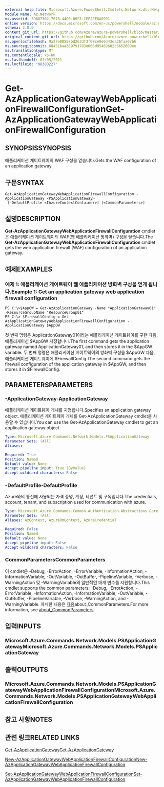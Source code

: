 ```yaml
---
external help file: Microsoft.Azure.PowerShell.Cmdlets.Network.dll-Help.xml
Module Name: Az.Network
ms.assetid: 5D887302-7678-44C0-86F3-CEF2EF8A0991
online version: https://docs.microsoft.com/en-us/powershell/module/az.network/get-azapplicationgatewaywebapplicationfirewallconfiguration
schema: 2.0.0
content_git_url: https://github.com/Azure/azure-powershell/blob/master/src/Network/Network/help/Get-AzApplicationGatewayWebApplicationFirewallConfiguration.md
original_content_git_url: https://github.com/Azure/azure-powershell/blob/master/src/Network/Network/help/Get-AzApplicationGatewayWebApplicationFirewallConfiguration.md
ms.openlocfilehash: 9a27e88557bd263df3f08ce8e6d43ea26faa67b6
ms.sourcegitcommit: 68451baa389791703e666d95469602c5652609ee
ms.translationtype: MT
ms.contentlocale: ko-KR
ms.lasthandoff: 01/05/2021
ms.locfileid: "98380227"
---
```

# <span data-ttu-id="07f10-101">Get-AzApplicationGatewayWebApplicationFirewallConfiguration</span><span class="sxs-lookup"><span data-stu-id="07f10-101">Get-AzApplicationGatewayWebApplicationFirewallConfiguration</span></span>

## <span data-ttu-id="07f10-102">SYNOPSIS</span><span class="sxs-lookup"><span data-stu-id="07f10-102">SYNOPSIS</span></span>
<span data-ttu-id="07f10-103">애플리케이션 게이트웨이의 WAF 구성을 얻습니다.</span><span class="sxs-lookup"><span data-stu-id="07f10-103">Gets the WAF configuration of an application gateway.</span></span>

## <span data-ttu-id="07f10-104">구문</span><span class="sxs-lookup"><span data-stu-id="07f10-104">SYNTAX</span></span>

```
Get-AzApplicationGatewayWebApplicationFirewallConfiguration -ApplicationGateway <PSApplicationGateway>
 [-DefaultProfile <IAzureContextContainer>] [<CommonParameters>]
```

## <span data-ttu-id="07f10-105">설명</span><span class="sxs-lookup"><span data-stu-id="07f10-105">DESCRIPTION</span></span>
<span data-ttu-id="07f10-106">**Get-AzApplicationGatewayWebApplicationFirewallConfiguration** cmdlet은 애플리케이션 게이트웨이의 WAF(웹 애플리케이션 방화벽) 구성을 얻습니다.</span><span class="sxs-lookup"><span data-stu-id="07f10-106">The **Get-AzApplicationGatewayWebApplicationFirewallConfiguration** cmdlet gets the web application firewall (WAF) configuration of an application gateway.</span></span>

## <span data-ttu-id="07f10-107">예제</span><span class="sxs-lookup"><span data-stu-id="07f10-107">EXAMPLES</span></span>

### <span data-ttu-id="07f10-108">예제 1: 애플리케이션 게이트웨이 웹 애플리케이션 방화벽 구성을 얻게 됩니다.</span><span class="sxs-lookup"><span data-stu-id="07f10-108">Example 1: Get an application gateway web application firewall configuration</span></span>
```
PS C:\>$AppGW = Get-AzApplicationGateway -Name "ApplicationGateway01" -ResourceGroupName "ResourceGroup01"
PS C:\> $FirewallConfig = Get-AzApplicationGatewayWebApplicationFirewallConfiguration -ApplicationGateway $AppGW
```

<span data-ttu-id="07f10-109">첫 번째 명령은 ApplicationGateway01이라는 애플리케이션 게이트웨이를 구한 다음, 애플리케이션 $AppGW 저장합니다.</span><span class="sxs-lookup"><span data-stu-id="07f10-109">The first command gets the application gateway named ApplicationGateway01, and then stores it in the $AppGW variable.</span></span>
<span data-ttu-id="07f10-110">두 번째 명령은 애플리케이션 게이트웨이의 방화벽 구성을 $AppGW 다음, 애플리케이션 게이트웨이에 $FirewallConfig.</span><span class="sxs-lookup"><span data-stu-id="07f10-110">The second command gets the firewall configuration of the application gateway in $AppGW, and then stores it in $FirewallConfig.</span></span>

## <span data-ttu-id="07f10-111">PARAMETERS</span><span class="sxs-lookup"><span data-stu-id="07f10-111">PARAMETERS</span></span>

### <span data-ttu-id="07f10-112">-ApplicationGateway</span><span class="sxs-lookup"><span data-stu-id="07f10-112">-ApplicationGateway</span></span>
<span data-ttu-id="07f10-113">애플리케이션 게이트웨이 개체를 지정합니다.</span><span class="sxs-lookup"><span data-stu-id="07f10-113">Specifies an application gateway object.</span></span>
<span data-ttu-id="07f10-114">애플리케이션 게이트웨이 개체를 Get-AzApplicationGateway cmdlet을 사용할 수 있습니다.</span><span class="sxs-lookup"><span data-stu-id="07f10-114">You can use the Get-AzApplicationGateway cmdlet to get an application gateway object.</span></span>

```yaml
Type: Microsoft.Azure.Commands.Network.Models.PSApplicationGateway
Parameter Sets: (All)
Aliases:

Required: True
Position: Named
Default value: None
Accept pipeline input: True (ByValue)
Accept wildcard characters: False
```

### <span data-ttu-id="07f10-115">-DefaultProfile</span><span class="sxs-lookup"><span data-stu-id="07f10-115">-DefaultProfile</span></span>
<span data-ttu-id="07f10-116">Azure와의 통신에 사용되는 자격 증명, 계정, 테넌트 및 구독입니다.</span><span class="sxs-lookup"><span data-stu-id="07f10-116">The credentials, account, tenant, and subscription used for communication with azure.</span></span>

```yaml
Type: Microsoft.Azure.Commands.Common.Authentication.Abstractions.Core.IAzureContextContainer
Parameter Sets: (All)
Aliases: AzContext, AzureRmContext, AzureCredential

Required: False
Position: Named
Default value: None
Accept pipeline input: False
Accept wildcard characters: False
```

### <span data-ttu-id="07f10-117">CommonParameters</span><span class="sxs-lookup"><span data-stu-id="07f10-117">CommonParameters</span></span>
<span data-ttu-id="07f10-118">이 cmdlet은 -Debug, -ErrorAction, -ErrorVariable, -InformationAction, -InformationVariable, -OutVariable, -OutBuffer, -PipelineVariable, -Verbose, -WarningAction 및 -WarningVariable의 일반적인 매개 변수를 지원합니다.</span><span class="sxs-lookup"><span data-stu-id="07f10-118">This cmdlet supports the common parameters: -Debug, -ErrorAction, -ErrorVariable, -InformationAction, -InformationVariable, -OutVariable, -OutBuffer, -PipelineVariable, -Verbose, -WarningAction, and -WarningVariable.</span></span> <span data-ttu-id="07f10-119">자세한 내용은 [다음](http://go.microsoft.com/fwlink/?LinkID=113216)about_CommonParameters.</span><span class="sxs-lookup"><span data-stu-id="07f10-119">For more information, see [about_CommonParameters](http://go.microsoft.com/fwlink/?LinkID=113216).</span></span>

## <span data-ttu-id="07f10-120">입력</span><span class="sxs-lookup"><span data-stu-id="07f10-120">INPUTS</span></span>

### <span data-ttu-id="07f10-121">Microsoft.Azure.Commands.Network.Models.PSApplicationGateway</span><span class="sxs-lookup"><span data-stu-id="07f10-121">Microsoft.Azure.Commands.Network.Models.PSApplicationGateway</span></span>

## <span data-ttu-id="07f10-122">출력</span><span class="sxs-lookup"><span data-stu-id="07f10-122">OUTPUTS</span></span>

### <span data-ttu-id="07f10-123">Microsoft.Azure.Commands.Network.Models.PSApplicationGatewayWebApplicationFirewallConfiguration</span><span class="sxs-lookup"><span data-stu-id="07f10-123">Microsoft.Azure.Commands.Network.Models.PSApplicationGatewayWebApplicationFirewallConfiguration</span></span>

## <span data-ttu-id="07f10-124">참고 사항</span><span class="sxs-lookup"><span data-stu-id="07f10-124">NOTES</span></span>

## <span data-ttu-id="07f10-125">관련 링크</span><span class="sxs-lookup"><span data-stu-id="07f10-125">RELATED LINKS</span></span>

[<span data-ttu-id="07f10-126">Get-AzApplicationGateway</span><span class="sxs-lookup"><span data-stu-id="07f10-126">Get-AzApplicationGateway</span></span>](./Get-AzApplicationGateway.md)

[<span data-ttu-id="07f10-127">New-AzApplicationGatewayWebApplicationFirewallConfiguration</span><span class="sxs-lookup"><span data-stu-id="07f10-127">New-AzApplicationGatewayWebApplicationFirewallConfiguration</span></span>](./New-AzApplicationGatewayWebApplicationFirewallConfiguration.md)

[<span data-ttu-id="07f10-128">Set-AzApplicationGatewayWebApplicationFirewallConfiguration</span><span class="sxs-lookup"><span data-stu-id="07f10-128">Set-AzApplicationGatewayWebApplicationFirewallConfiguration</span></span>](./Set-AzApplicationGatewayWebApplicationFirewallConfiguration.md)


